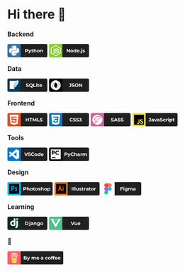 # Hi there 👋

**Backend**
<p>
<img src="https://github.com/miro00/miro00/blob/main/assets/icons/Python.png" alt="python" width="90" height="30">
<img src="https://github.com/miro00/miro00/blob/main/assets/icons/Node.js.png" alt="nodejs" width="90" height="30">
</p>

**Data**

<p>
<img src="https://github.com/miro00/miro00/blob/main/assets/icons/SQLite.png" alt="sqlite" width="90" height="30">
<img src="https://github.com/miro00/miro00/blob/main/assets/icons/JSON.png" alt="json" width="90" height="30">
</p>

**Frontend**

<p>
<img src="https://github.com/miro00/miro00/blob/main/assets/icons/HTML5.png" alt="html5" width="90" height="30">
<img src="https://github.com/miro00/miro00/blob/main/assets/icons/CSS3.png" alt="css3" width="90" height="30">
<img src="https://github.com/miro00/miro00/blob/main/assets/icons/SASS.png" alt="sass" width="90" height="30">
<img src="https://github.com/miro00/miro00/blob/main/assets/icons/Js.png" alt="javascript" width="102" height="30">
</p>

**Tools**

<p>
<img src="https://github.com/miro00/miro00/blob/main/assets/icons/VSCode.png" alt="vscode" width="90" height="30">
<img src="https://github.com/miro00/miro00/blob/main/assets/icons/PyCharm.png" alt="pycharm" width="90" height="30">
</p>

**Design**
<p>
<img src="https://github.com/miro00/miro00/blob/main/assets/icons/Photoshop.png" alt="photoshop" width="102" height="30">
<img src="https://github.com/miro00/miro00/blob/main/assets/icons/Illustrator.png" alt="illustrator" width="102" height="30">
<img src="https://github.com/miro00/miro00/blob/main/assets/icons/Figma.png" alt="figma" width="90" height="30">
</p>

**Learning**
<p>
<img src="https://github.com/miro00/miro00/blob/main/assets/icons/Django.png" alt="django" width="90" height="30">
<img src="https://github.com/miro00/miro00/blob/main/assets/icons/Vue.png" alt="vue" width="90" height="30">
</p>

**🍕**

<p>
<a href="https://www.buymeacoffee.com/malinovsky" target="_blank"><img src="https://github.com/miro00/miro00/blob/main/assets/icons/BuyMeACoffee.png" alt="coffee" width="126" height="30"></a>
</p>